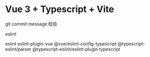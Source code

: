 # Vue 3 + Typescript + Vite

git commit message 校验

eslint




eslint 
eslint-plugin-vue
@vue/eslint-config-typescript
@typescript-eslint/parser
@typescript-eslint/eslint-plugin
typescript
